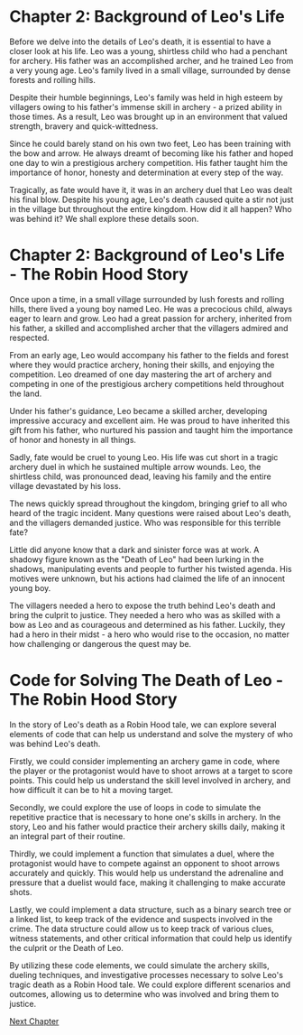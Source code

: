 # Chapter 2: Background of Leo's Life

Before we delve into the details of Leo's death, it is essential to have a closer look at his life. Leo was a young, shirtless child who had a penchant for archery. His father was an accomplished archer, and he trained Leo from a very young age. Leo's family lived in a small village, surrounded by dense forests and rolling hills. 

Despite their humble beginnings, Leo's family was held in high esteem by villagers owing to his father's immense skill in archery - a prized ability in those times. As a result, Leo was brought up in an environment that valued strength, bravery and quick-wittedness. 

Since he could barely stand on his own two feet, Leo has been training with the bow and arrow. He always dreamt of becoming like his father and hoped one day to win a prestigious archery competition. His father taught him the importance of honor, honesty and determination at every step of the way. 

Tragically, as fate would have it, it was in an archery duel that Leo was dealt his final blow. Despite his young age, Leo's death caused quite a stir not just in the village but throughout the entire kingdom. How did it all happen? Who was behind it? We shall explore these details soon.
# Chapter 2: Background of Leo's Life - The Robin Hood Story

Once upon a time, in a small village surrounded by lush forests and rolling hills, there lived a young boy named Leo. He was a precocious child, always eager to learn and grow. Leo had a great passion for archery, inherited from his father, a skilled and accomplished archer that the villagers admired and respected.

From an early age, Leo would accompany his father to the fields and forest where they would practice archery, honing their skills, and enjoying the competition. Leo dreamed of one day mastering the art of archery and competing in one of the prestigious archery competitions held throughout the land.

Under his father's guidance, Leo became a skilled archer, developing impressive accuracy and excellent aim. He was proud to have inherited this gift from his father, who nurtured his passion and taught him the importance of honor and honesty in all things.

Sadly, fate would be cruel to young Leo. His life was cut short in a tragic archery duel in which he sustained multiple arrow wounds. Leo, the shirtless child, was pronounced dead, leaving his family and the entire village devastated by his loss.

The news quickly spread throughout the kingdom, bringing grief to all who heard of the tragic incident. Many questions were raised about Leo's death, and the villagers demanded justice. Who was responsible for this terrible fate?

Little did anyone know that a dark and sinister force was at work. A shadowy figure known as the "Death of Leo" had been lurking in the shadows, manipulating events and people to further his twisted agenda. His motives were unknown, but his actions had claimed the life of an innocent young boy.

The villagers needed a hero to expose the truth behind Leo's death and bring the culprit to justice. They needed a hero who was as skilled with a bow as Leo and as courageous and determined as his father. Luckily, they had a hero in their midst - a hero who would rise to the occasion, no matter how challenging or dangerous the quest may be.
# Code for Solving The Death of Leo - The Robin Hood Story 

In the story of Leo's death as a Robin Hood tale, we can explore several elements of code that can help us understand and solve the mystery of who was behind Leo's death.

Firstly, we could consider implementing an archery game in code, where the player or the protagonist would have to shoot arrows at a target to score points. This could help us understand the skill level involved in archery, and how difficult it can be to hit a moving target.

Secondly, we could explore the use of loops in code to simulate the repetitive practice that is necessary to hone one's skills in archery. In the story, Leo and his father would practice their archery skills daily, making it an integral part of their routine.

Thirdly, we could implement a function that simulates a duel, where the protagonist would have to compete against an opponent to shoot arrows accurately and quickly. This would help us understand the adrenaline and pressure that a duelist would face, making it challenging to make accurate shots.

Lastly, we could implement a data structure, such as a binary search tree or a linked list, to keep track of the evidence and suspects involved in the crime. The data structure could allow us to keep track of various clues, witness statements, and other critical information that could help us identify the culprit or the Death of Leo. 

By utilizing these code elements, we could simulate the archery skills, dueling techniques, and investigative processes necessary to solve Leo's tragic death as a Robin Hood tale. We could explore different scenarios and outcomes, allowing us to determine who was involved and bring them to justice.


[Next Chapter](03_Chapter03.md)